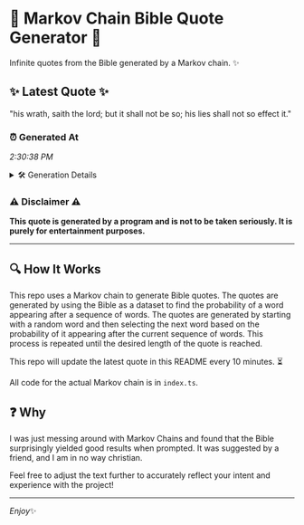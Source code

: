 # 📖 Markov Chain Bible Quote Generator 📖

Infinite quotes from the Bible generated by a Markov chain. ✨

## ✨ Latest Quote ✨
"his wrath, saith the lord; but it shall not be so; his lies shall not so effect it."

### ⏰ Generated At
*2:30:38 PM*

<details>
    <summary>🛠️ Generation Details</summary>
    <p>
        <strong>🌱 Seed:</strong> his<br>
        <strong>🔄 Iterations:</strong> 17<br>
        <strong>📜 Context History:</strong><br>[ his ]: wrath,<br>[ his, wrath, ]: saith<br>[ his, wrath,, saith ]: the<br>[ his, wrath,, saith, the ]: lord;<br>[ his, wrath,, saith, the, lord; ]: but<br>[ his, wrath,, saith, the, lord;, but ]: it<br>[ wrath,, saith, the, lord;, but, it ]: shall<br>[ saith, the, lord;, but, it, shall ]: not<br>[ the, lord;, but, it, shall, not ]: be<br>[ lord;, but, it, shall, not, be ]: so;<br>[ but, it, shall, not, be, so; ]: his<br>[ it, shall, not, be, so;, his ]: lies<br>[ shall, not, be, so;, his, lies ]: shall<br>[ not, be, so;, his, lies, shall ]: not<br>[ be, so;, his, lies, shall, not ]: so<br>[ so;, his, lies, shall, not, so ]: effect<br>[ his, lies, shall, not, so, effect ]: it.<br>
    </p>
</details>

### ⚠️ Disclaimer ⚠️
**This quote is generated by a program and is not to be taken seriously. It is purely for entertainment purposes.**

---

## 🔍 How It Works

This repo uses a Markov chain to generate Bible quotes. The quotes are generated by using the Bible as a dataset to find the probability of a word appearing after a sequence of words. The quotes are generated by starting with a random word and then selecting the next word based on the probability of it appearing after the current sequence of words. This process is repeated until the desired length of the quote is reached.

This repo will update the latest quote in this README every 10 minutes. ⏳

All code for the actual Markov chain is in `index.ts`.

## ❓ Why

I was just messing around with Markov Chains and found that the Bible surprisingly yielded good results when prompted. 
It was suggested by a friend, and I am in no way christian.

Feel free to adjust the text further to accurately reflect your intent and experience with the project!

---

*Enjoy*✨

